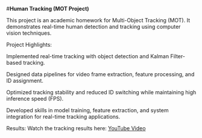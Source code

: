 #**Human Tracking (MOT Project)**

This project is an academic homework for Multi-Object Tracking (MOT). It demonstrates real-time human detection and tracking using computer vision techniques.

Project Highlights:

Implemented real-time tracking with object detection and Kalman Filter-based tracking.

Designed data pipelines for video frame extraction, feature processing, and ID assignment.

Optimized tracking stability and reduced ID switching while maintaining high inference speed (FPS).

Developed skills in model training, feature extraction, and system integration for real-time tracking applications.

Results:
Watch the tracking results here: [YouTube Video](https://www.youtube.com/watch?v=-Jkb-lPHKxc&t=1s)
